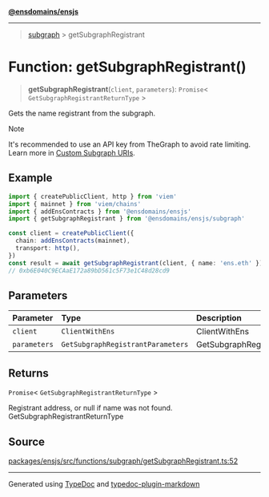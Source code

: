 [**@ensdomains/ensjs**](../README.md)

---

> [subgraph](README.md) > getSubgraphRegistrant

# Function: getSubgraphRegistrant()

> **getSubgraphRegistrant**(`client`, `parameters`): `Promise`\< `GetSubgraphRegistrantReturnType` \>

Gets the name registrant from the subgraph.

> [!NOTE]
> It's recommended to use an API key from TheGraph to avoid rate limiting. Learn more in [Custom Subgraph URIs](../basics/custom-subgraph-uris.md).

## Example

```ts
import { createPublicClient, http } from 'viem'
import { mainnet } from 'viem/chains'
import { addEnsContracts } from '@ensdomains/ensjs'
import { getSubgraphRegistrant } from '@ensdomains/ensjs/subgraph'

const client = createPublicClient({
  chain: addEnsContracts(mainnet),
  transport: http(),
})
const result = await getSubgraphRegistrant(client, { name: 'ens.eth' })
// 0xb6E040C9ECAaE172a89bD561c5F73e1C48d28cd9
```

## Parameters

| Parameter    | Type                              | Description                     |
| :----------- | :-------------------------------- | :------------------------------ |
| `client`     | `ClientWithEns`                   | ClientWithEns                   |
| `parameters` | `GetSubgraphRegistrantParameters` | GetSubgraphRegistrantParameters |

## Returns

`Promise`\< `GetSubgraphRegistrantReturnType` \>

Registrant address, or null if name was not found. GetSubgraphRegistrantReturnType

## Source

[packages/ensjs/src/functions/subgraph/getSubgraphRegistrant.ts:52](https://github.com/ensdomains/ensjs-v3/blob/1b90b888/packages/ensjs/src/functions/subgraph/getSubgraphRegistrant.ts#L52)

---

Generated using [TypeDoc](https://typedoc.org/) and [typedoc-plugin-markdown](https://www.npmjs.com/package/typedoc-plugin-markdown)
